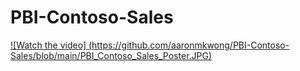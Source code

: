 # PBI-Contoso-Sales

[![Watch the video] (https://github.com/aaronmkwong/PBI-Contoso-Sales/blob/main/PBI_Contoso_Sales_Poster.JPG)](https://github.com/aaronmkwong/PBI-Contoso-Sales/blob/main/PBI_Contoso_Sales.webm)
